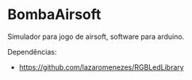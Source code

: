 BombaAirsoft
=============

Simulador para jogo de airsoft, software para arduino.

Dependências:

* https://github.com/lazaromenezes/RGBLedLibrary 

